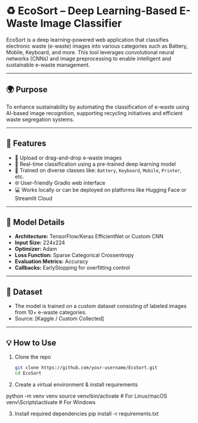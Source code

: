 # ♻️ EcoSort – Deep Learning-Based E-Waste Image Classifier

EcoSort is a deep learning-powered web application that classifies electronic waste (e-waste) images into various categories such as Battery, Mobile, Keyboard, and more. This tool leverages convolutional neural networks (CNNs) and image preprocessing to enable intelligent and sustainable e-waste management.

---

## 🌍 Purpose

To enhance sustainability by automating the classification of e-waste using AI-based image recognition, supporting recycling initiatives and efficient waste segregation systems.

---

## 🚀 Features

- 📸 Upload or drag-and-drop e-waste images  
- 🤖 Real-time classification using a pre-trained deep learning model  
- 🧠 Trained on diverse classes like: `Battery`, `Keyboard`, `Mobile`, `Printer`, etc.  
- 🌐 User-friendly Gradio web interface  
- 💻 Works locally or can be deployed on platforms like Hugging Face or Streamlit Cloud

---

## 🧠 Model Details

- **Architecture:** TensorFlow/Keras EfficientNet or Custom CNN  
- **Input Size:** 224x224  
- **Optimizer:** Adam  
- **Loss Function:** Sparse Categorical Crossentropy  
- **Evaluation Metrics:** Accuracy  
- **Callbacks:** EarlyStopping for overfitting control

---

## 📁 Dataset

- The model is trained on a custom dataset consisting of labeled images from 10+ e-waste categories.
- Source: [Kaggle / Custom Collected]

---

## 💡 How to Use

1. Clone the repo  
   ```bash
   git clone https://github.com/your-username/EcoSort.git
   cd EcoSort

2. Create a virtual environment & install requirements

python -m venv venv
source venv/bin/activate        # For Linux/macOS
venv\Scripts\activate           # For Windows

3. Install required dependencies
pip install -r requirements.txt

